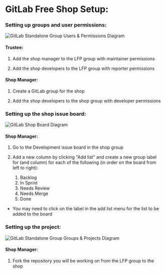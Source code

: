 # GitLab Free Shop Setup:

### Setting up groups and user permissions:

![GitLab Standalone Group Users & Permissions Diagram](https://github.com/LibreFoodPantry/ProjectTemplate/tree/master/docs/dev/shop-setup/diagrams/GitLab_Standalone_Group_Users_And_Permissions.png)

#### Trustee:

1. Add the shop manager to the LFP group with maintainer permissions

2. Add the shop developers to the LFP group with reporter permissions

#### Shop Manager:

1. Create a GitLab group for the shop

2. Add the shop developers to the shop group with developer permissions

### Setting up the shop issue board:

![GitLab Shop Board Diagram](https://github.com/LibreFoodPantry/ProjectTemplate/tree/master/docs/dev/shop-setup/diagrams/GitLab_Setup_Shop_Board.png)

#### Shop Manager:

1. Go to the Development issue board in the shop group

2. Add a new column by clicking "Add list" and create a new group label for (and column) for each of the following (in order on the board from left to right):
    1. Backlog
    2. In Sprint
    3. Needs Review
    4. Needs Merge
    5. Done

- You may need to click on the label in the add list menu for the list to be added to the board

### Setting up the project:

![GitLab Standalone Group Groups & Projects Diagram](https://github.com/LibreFoodPantry/ProjectTemplate/tree/master/docs/dev/shop-setup/diagrams/GitLab_Standalone_Group_Groups_And_Projects.png)

#### Shop Manager:

1. Fork the repository you will be working on from the LFP group to the shop 
